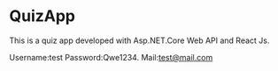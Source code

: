 # QuizApp
 This is a quiz app developed with Asp.NET.Core Web API and React Js.

Username:test
Password:Qwe1234.
Mail:test@mail.com
